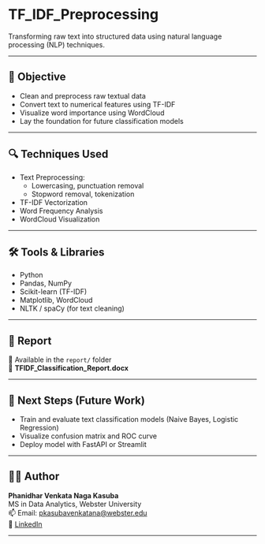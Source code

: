 # TF_IDF_Preprocessing
Transforming raw text into structured data using natural language processing (NLP) techniques.

---

## 📌 Objective

- Clean and preprocess raw textual data
- Convert text to numerical features using TF-IDF
- Visualize word importance using WordCloud
- Lay the foundation for future classification models

---

## 🔍 Techniques Used

- Text Preprocessing:
  - Lowercasing, punctuation removal
  - Stopword removal, tokenization
- TF-IDF Vectorization
- Word Frequency Analysis
- WordCloud Visualization

---

## 🛠️ Tools & Libraries

- Python
- Pandas, NumPy
- Scikit-learn (TF-IDF)
- Matplotlib, WordCloud
- NLTK / spaCy (for text cleaning)

---

## 📄 Report

📁 Available in the `report/` folder  
📄 **TFIDF_Classification_Report.docx**

---

## 🚀 Next Steps (Future Work)

- Train and evaluate text classification models (Naive Bayes, Logistic Regression)
- Visualize confusion matrix and ROC curve
- Deploy model with FastAPI or Streamlit

---

## 👨‍💻 Author

**Phanidhar Venkata Naga Kasuba**  
MS in Data Analytics, Webster University  
📫 Email: pkasubavenkatana@webster.edu  
🔗 [LinkedIn](https://www.linkedin.com/in/YOUR_USERNAME)

---
